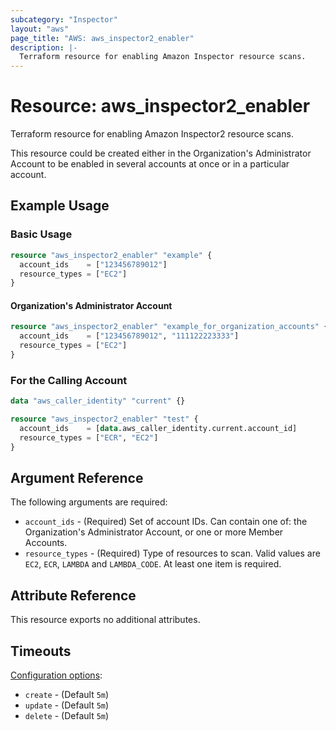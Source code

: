 ```yaml
---
subcategory: "Inspector"
layout: "aws"
page_title: "AWS: aws_inspector2_enabler"
description: |-
  Terraform resource for enabling Amazon Inspector resource scans.
---
```


# Resource: aws_inspector2_enabler

Terraform resource for enabling Amazon Inspector2 resource scans.

This resource could be created either in the Organization's Administrator Account to be enabled in several accounts at once or in a particular account.

## Example Usage

### Basic Usage

```terraform
resource "aws_inspector2_enabler" "example" {
  account_ids    = ["123456789012"]
  resource_types = ["EC2"]
}
```

#### Organization's Administrator Account

```terraform
resource "aws_inspector2_enabler" "example_for_organization_accounts" {
  account_ids    = ["123456789012", "111122223333"]
  resource_types = ["EC2"]
}
```

### For the Calling Account

```terraform
data "aws_caller_identity" "current" {}

resource "aws_inspector2_enabler" "test" {
  account_ids    = [data.aws_caller_identity.current.account_id]
  resource_types = ["ECR", "EC2"]
}
```

## Argument Reference

The following arguments are required:

* `account_ids` - (Required) Set of account IDs.
  Can contain one of: the Organization's Administrator Account, or one or more Member Accounts.
* `resource_types` - (Required) Type of resources to scan.
  Valid values are `EC2`, `ECR`, `LAMBDA` and `LAMBDA_CODE`.
  At least one item is required.

## Attribute Reference

This resource exports no additional attributes.

## Timeouts

[Configuration options](https://developer.hashicorp.com/terraform/language/resources/syntax#operation-timeouts):

* `create` - (Default `5m`)
* `update` - (Default `5m`)
* `delete` - (Default `5m`)
